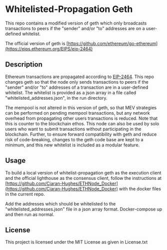 # Whitelisted-Propagation Geth 

This repo contains a modified version of geth which only broadcasts transactions to peers if the "sender" and/or "to" addresses are on a user-defined whitelist. 

The official version of geth is [https://github.com/ethereum/go-ethereum](https://eips.ethereum.org/EIPS/eip-2464)

## Description

Ethereum transactions are propagated according to [EIP-2464](https://eips.ethereum.org/EIPS/eip-2464). This repo changes geth so that the node only sends transactions to peers if the "sender" and/or "to" addresses of a transaction are in a user-defined whitelist. The whitelist is provided as a json array in a file called "whitelisted_addresses.json", in the run directory. 

The mempool is not altered in this version of geth, so that MEV strategies can be performed on pending mempool transactions, but any network overhead from propagating other users transactions is reduced. Note that this is counter to the blockchain ethos. This node can also be used by solo users who want to submit transactions without participating in the blockchain. Further, to ensure forward compatibility with geth and reduce risk of code-breaking, changes to the geth code base are kept to a minimum, and this new whitelist is included as a modular feature. 


## Usage 

To build a local version of whitelist-propagation geth as the execution client and the official lighthouse as the consensus client, follow the instructions at [https://github.com/Ciaran-Hughes/ETHNode_Docker](https://github.com/Ciaran-Hughes/ETHNode_Docker) with the docker files in the current repo. 

<!--
% Put whitelisted in the persistent directory. 
-->
Add the addresses which should be whitelisted to the "whitelisted_addresses.json" file in a json array format. Docker-compose up and then run as normal.   


## License

This project is licensed under the MIT License as given in License.txt
